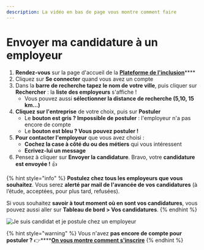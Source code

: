 ```yaml
---
description: La vidéo en bas de page vous montre comment faire
---
```


# Envoyer ma candidature à un employeur

1. **Rendez-vous** sur la page d'accueil de la [**Plateforme de l'inclusion**](https://inclusion.beta.gouv.fr/)\*\*\*\*
2. Cliquez sur **Se connecter** quand vous avez un compte
3. Dans la **barre de recherche tapez le nom de votre ville**, puis cliquer sur **Rechercher** : la **liste des employeurs** s'affiche !
   * Vous pouvez aussi **sélectionner la distance de recherche \(5,10, 15 km...\)**
4. **Cliquez sur l'entreprise** de votre choix, puis sur **Postuler**
   * Le **bouton est gris ? Impossible de postuler** : l'employeur n'a pas encore de compte
   * Le **bouton est bleu ? Vous pouvez postuler !**
5. **Pour contacter l'employeur** que vous avez choisi  :
   * **Cochez la case à côté du ou des métiers** qui vous intéressent 
   * **Ecrivez-lui un message** 
6. Pensez à cliquer sur **Envoyer la candidature**. Bravo, votre **candidature est envoyée !** 👍 

{% hint style="info" %}
**Postulez chez tous les employeurs que vous souhaitez**. Vous serez **alerté par mail de l'avancée de vos candidatures** \(à l’étude, acceptées, pour plus tard, refusées\). 

Si vous souhaitez **savoir à tout moment où en sont vos candidatures**, vous pouvez aussi aller sur **Tableau de bord &gt; Vos candidatures**.
{% endhint %}



![Je suis candidat et je postule chez un employeur](https://s5.gifyu.com/images/demo-postul.gif)



{% hint style="warning" %}
Vous n'avez **pas encore de compte pour postuler ?** 👉\*\*\*\*[**On vous montre comment s'inscrire**](inscription-candidat.md) 
{% endhint %}



